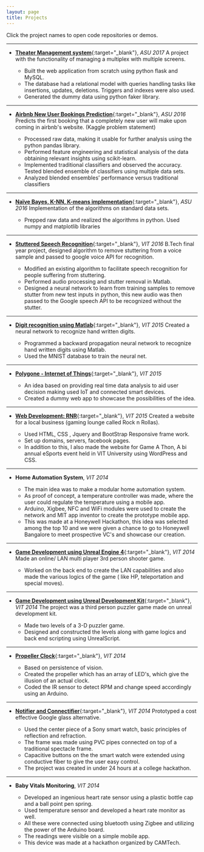 ```yaml
---
layout: page
title: Projects
---
```


Click the project names to open code repositories or demos.

---
* [**Theater Management system**](https://github.com/khannasarthak/DMProject){:target="_blank"}, *ASU 2017*
A project with the functionality of managing a multiplex with multiple screens.

   * Built the web application from scratch using python flask and MySQL. 
   * The database had a relational model with queries handling tasks like insertions, updates, deletions. Triggers and indexes were also used.
   * Generated the dummy data using python faker library.
   
---
* [**Airbnb New User Bookings Prediction**](https://github.com/khannasarthak/Airbnb-sml){:target="_blank"}, *ASU 2016*
Predicts the first booking that a completely new user will make upon coming in airbnb's website. (Kaggle problem statement)

   * Processed raw data, making it usable for further analysis using the python pandas library.
   * Performed feature engineering and statistical analysis of the data obtaining relevant insights using scikit-learn.
   * Implemented traditional classifiers and observed the accuracy. Tested blended ensemble of classifiers using multiple data sets.
   * Analyzed blended ensembles’ performance versus traditional classifiers

---
* [**Naïve Bayes, K-NN, K-means implementation**](https://github.com/khannasarthak/ML){:target="_blank"}, *ASU 2016*
Implementation of the algorithms on standard data sets.

   * Prepped raw data and realized the algorithms in python. Used numpy and matplotlib libraries

---
* [**Stuttered Speech Recognition**](https://github.com/khannasarthak/Stuttered-Speech-recognition){:target="_blank"}, *VIT 2016*
B.Tech final year project, designed algorithm to remove stuttering from a voice sample and passed to google voice API for recognition.

   * Modified an existing algorithm to facilitate speech recognition for people suffering from stuttering.
   * Performed audio processing and stutter removal in Matlab.
   * Designed a neural network to learn from training samples to remove stutter from new test inputs in python, this new audio was then passed to the Google speech API to be recognized without the stutter.

---
* [**Digit recognition using Matlab**](https://github.com/khannasarthak/Digit-Recognition-using-Neural-Networks){:target="_blank"}, *VIT 2015*
Created a neural network to recognize hand written digits.

   * Programmed a backward propagation neural network to recognize hand written digits using Matlab.
   * Used the MNIST database to train the neural net.

---
* [**Polygone - Internet of Things**](https://github.com/khannasarthak/RNRwebsite){:target="_blank"}, *VIT 2015*

   * An idea based on providing real time data analysis to aid user decision making used IoT and connected smart devices.
   * Created a dummy web app to showcase the possibilities of the idea. 

 ---
* [**Web Development: RNR**](https://github.com/khannasarthak/RNRwebsite){:target="_blank"}, *VIT 2015*
Created a website for a local business (gaming lounge called Rock n Rollas).

   * Used HTML, CSS , Jquery and BootStrap Responsive frame work.
   * Set up domains, servers, facebook pages.
   * In addition to this, I also made the website for Game A Thon, A bi annual eSports event held in VIT University using WordPress and CSS. 

---
* **Home Automation System**, *VIT 2014*

   * The main idea was to make a modular home automation system. 
   * As proof of concept, a temperature controller was made, where the user could regulate the temperature using a mobile app. 
   * Arduino, Xigbee, NFC and WiFi modules were used to create the network and MIT app inventor to create the prototype mobile app.
   * This was made at a Honeywell Hackathon, this idea was selected among the top 10 and we were given a chance to go to Honeywell Bangalore  to meet prospective VC's and showcase our creation.

---
* [**Game Development using Unreal Engine 4**](https://www.youtube.com/watch?v=yN54R70IJyU){:target="_blank"}, *VIT 2014*
Made an online/ LAN multi player 3rd person shooter game.

   * Worked on the back end to create the LAN capabilities and also made the various logics of the game ( like HP, teleportation and special moves).

---
* [**Game Development using Unreal Development Kit**](https://www.youtube.com/watch?v=fN8PgJOeTRU){:target="_blank"}, *VIT 2014*
The project was a third person puzzler game made on unreal development kit.

   * Made two levels of a 3-D puzzler game.
   * Designed and constructed the levels along with game logics and back end scripting using UnrealScript.

---
* [**Propeller Clock**](https://www.youtube.com/watch?v=rvjXhWs6Akk){:target="_blank"}, *VIT 2014*

   * Based on persistence of vision. 
   * Created the propeller which has an array of LED's, which give the illusion of an actual clock.
   * Coded the IR sensor to detect RPM and change speed accordingly using an Arduino.

---
* [**Notifier and Connectifier**](https://github.com/khannasarthak/Notifier-N-Connectifier){:target="_blank"}, *VIT 2014*
Prototyped a cost effective Google glass alternative.

   * Used the center piece of a Sony smart watch, basic principles of reflection and refraction. 
   * The frame was made using PVC pipes connected on top of a traditional spectacle frame.
   * Capacitive buttons on the the smart watch were extended using conductive fiber to give the user easy control.
   * The project was created in under 24 hours at a college hackathon.

---
* **Baby Vitals Monitoring**, *VIT 2014*

   * Developed an ingenious heart rate sensor using a plastic bottle cap and a ball point pen spring.
   * Used temperature sensor and developed a heart rate monitor as well. 
   * All these were connected using bluetooth using Zigbee and utilizing the power of the Arduino board. 
   * The readings were visible on a simple mobile app. 
   * This device was made at a hackathon organized by CAMTech.


